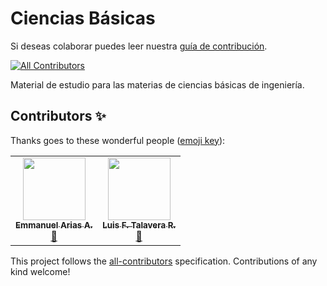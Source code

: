 # Ciencias Básicas

Si deseas colaborar puedes leer nuestra [guía de contribución](https://github.com/LuisFerTR/ciencias-basicas/blob/main/.github/CONTRIBUTING.md).
<!-- ALL-CONTRIBUTORS-BADGE:START - Do not remove or modify this section -->
[![All Contributors](https://img.shields.io/badge/all_contributors-2-orange.svg?style=flat-square)](#contributors-)
<!-- ALL-CONTRIBUTORS-BADGE:END -->
Material de estudio para las materias de ciencias básicas de ingeniería.

## Contributors ✨

Thanks goes to these wonderful people ([emoji key](https://allcontributors.org/docs/en/emoji-key)):

<!-- ALL-CONTRIBUTORS-LIST:START - Do not remove or modify this section -->
<!-- prettier-ignore-start -->
<!-- markdownlint-disable -->
<table>
  <tr>
    <td align="center"><a href="https://github.com/ManeAriasA"><img src="https://avatars.githubusercontent.com/u/78614770?v=4?s=100" width="100px;" alt=""/><br /><sub><b>Emmanuel Arias A.</b></sub></a><br /><a href="https://github.com/LuisFerTR/ciencias-basicas/commits?author=ManeAriasA" title="Documentation">📖</a></td>
    <td align="center"><a href="https://github.com/LuisFerTR"><img src="https://avatars.githubusercontent.com/u/47088091?v=4?s=100" width="100px;" alt=""/><br /><sub><b>Luis F. Talavera R.</b></sub></a><br /><a href="https://github.com/LuisFerTR/ciencias-basicas/commits?author=LuisFerTR" title="Documentation">📖</a></td>
  </tr>
</table>

<!-- markdownlint-restore -->
<!-- prettier-ignore-end -->

<!-- ALL-CONTRIBUTORS-LIST:END -->

This project follows the [all-contributors](https://github.com/all-contributors/all-contributors) specification. Contributions of any kind welcome!
